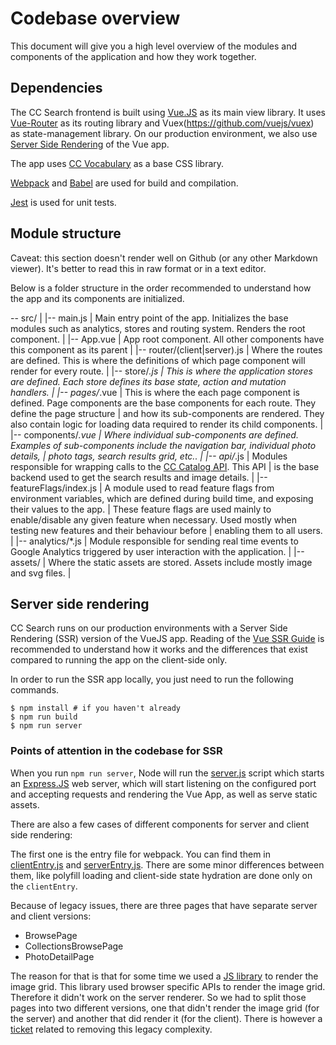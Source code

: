 # Codebase overview

This document will give you a high level overview of the modules and components of the application and how they work together.

## Dependencies

The CC Search frontend is built using [Vue.JS](https://vuejs.org/) as its main view library. It uses [Vue-Router](https://router.vuejs.org/) as its routing library and Vuex(https://github.com/vuejs/vuex) as state-management library. On our production environment, we also use [Server Side Rendering](https://ssr.vuejs.org/) of the Vue app.

The app uses [CC Vocabulary](https://github.com/creativecommons/vocabulary) as a base CSS library.

[Webpack](https://webpack.js.org/) and [Babel](https://babeljs.io/) are used for build and compilation.

[Jest](https://jestjs.io/) is used for unit tests.

## Module structure

Caveat: this section doesn't render well on Github (or any other Markdown viewer). It's better to read this in raw format or in a text editor.

Below is a folder structure in the order recommended to understand how the app and its components are initialized.

-- src/
 |
 |-- main.js
 |     Main entry point of the app. Initializes the base modules such as analytics, stores and routing system. Renders the root component.
 |
 |-- App.vue
 |     App root component. All other components have this component as its parent
 |
 |-- router/(client|server).js
 |     Where the routes are defined. This is where the definitions of which page component will render for every route.
 |
 |-- store/*.js
 |     This is where the application stores are defined. Each store defines its base state, action and mutation handlers.
 |
 |-- pages/*.vue
 |     This is where the each page component is defined. Page components are the base components for each route. They define the page structure
 |     and how its sub-components are rendered. They also contain logic for loading data required to render its child components.
 |
 |-- components/*.vue
 |     Where individual sub-components are defined. Examples of sub-components include the navigation bar, individual photo details,
 |     photo tags, search results grid, etc..
 |
 |-- api/*.js
 |     Modules responsible for wrapping calls to the [CC Catalog API](https://github.com/creativecommons/cccatalog-api). This API
 |     is the base backend used to get the search results and image details.
 |
 |-- featureFlags/index.js
 |     A module used to read feature flags from environment variables, which are defined during build time, and exposing their values to the app.
 |     These feature flags are used mainly to enable/disable any given feature when necessary. Used mostly when testing new features and their behaviour before
 |     enabling them to all users.
 |
 |-- analytics/*.js
 |     Module responsible for sending real time events to Google Analytics triggered by user interaction with the application.
 |
 |-- assets/
 |     Where the static assets are stored. Assets include mostly image and svg files.
 |


## Server side rendering

CC Search runs on our production environments with a Server Side Rendering (SSR) version of the VueJS app. Reading of the [Vue SSR Guide](https://ssr.vuejs.org/guide/) is recommended to understand how it works and the differences that exist compared to running the app on the client-side only.

In order to run the SSR app locally, you just need to run the following commands.

```
$ npm install # if you haven't already
$ npm run build
$ npm run server
```

### Points of attention in the codebase for SSR

When you run `npm run server`, Node will run the [server.js](./server.js) script which starts an [Express.JS](https://expressjs.com/) web server, which will start listening on the configured port and accepting requests and rendering the Vue App, as well as serve static assets.

There are also a few cases of different components for server and client side rendering:

The first one is the entry file for webpack. You can find them in [clientEntry.js](./src/clientEntry.js) and [serverEntry.js](./src/serverEntry.js). There are some minor differences between them, like polyfill loading and client-side state hydration are done only on the `clientEntry`.

Because of legacy issues, there are three pages that have separate server and client versions:

* BrowsePage
* CollectionsBrowsePage
* PhotoDetailPage

The reason for that is that for some time we used a [JS library](https://www.npmjs.com/package/vue-masonry) to render the image grid. This library used browser specific APIs to render the image grid. Therefore it didn't work on the server renderer. So we had to split those pages into two different versions, one that didn't render the image grid (for the server) and another that did render it (for the client). There is however a [ticket](https://github.com/creativecommons/cccatalog-frontend/issues/934) related to removing this legacy complexity.


